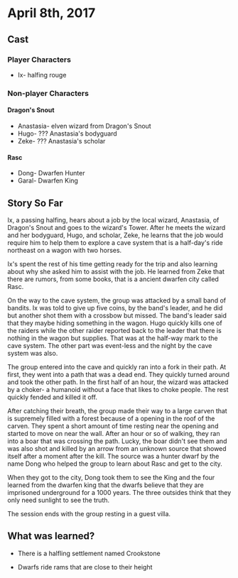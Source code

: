 # April 8th, 2017

## Cast

### Player Characters

* Ix- halfing rouge

### Non-player Characters

#### Dragon's Snout

* Anastasia- elven wizard from Dragon's Snout
* Hugo- ??? Anastasia's bodyguard
* Zeke- ??? Anastasia's scholar

#### Rasc

* Dong- Dwarfen Hunter
* Garal- Dwarfen King

## Story So Far

Ix, a passing halfing, hears about a job by the local wizard, Anastasia, of Dragon's Snout and goes to the wizard's Tower.  After he meets the wizard and her bodyguard, Hugo, and scholar, Zeke, he learns that the job would require him to help them to explore a cave system that is a half-day's ride northeast on a wagon with two horses.

Ix's spent the rest of his time getting ready for the trip and also learning about why she asked him to assist with the job. He learned from Zeke that there are rumors, from some books, that is a ancient dwarfen city called Rasc.

On the way to the cave system, the group was attacked by a small band of bandits. Ix was told to give up five coins, by the band's leader, and he did but another shot them with a crossbow but missed. The band's leader said that they maybe hiding something in the wagon. Hugo quickly kills one of the raiders while the other raider reported back to the leader that there is nothing in the wagon but supplies. That was at the half-way mark to the cave system. The other part was event-less and the night by the cave system was also.

The group entered into the cave and quickly ran into a fork in their path. At first, they went into a path that was a dead end. They quickly turned around and took the other path. In the first half of an hour, the wizard was attacked by a choker- a humanoid without a face that likes to choke people. The rest quickly fended and killed it off.

After catching their breath, the group made their way to a large carven that is supremely filled with a forest because of a opening in the roof of the carven. They spent a short amount of time resting near the opening and started to move on near the wall. After an hour or so of walking, they ran into a boar that was crossing the path. Lucky, the boar didn't see them and was also shot and killed by an arrow from an unknown source that showed itself after a moment after the kill.  The source was a hunter dwarf by the name Dong who helped the group to learn about Rasc and get to the city. 

When they got to the city, Dong took them to see the King and the four learned from the dwarfen king that the dwarfs believe that they are imprisoned underground for a 1000 years. The three outsides think that they only need sunlight to see the truth.

The session ends with the group resting in a guest villa.

## What was learned?

* There is a halfling settlement named Crookstone

* Dwarfs ride rams that are close to their height

